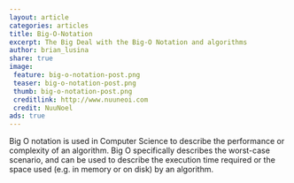 ```yaml
---
layout: article
categories: articles
title: Big-O-Notation
excerpt: The Big Deal with the Big-O Notation and algorithms
author: brian_lusina
share: true
image:
 feature: big-o-notation-post.png
 teaser: big-o-notation-post.png
 thumb: big-o-notation-post.png
 creditlink: http://www.nuuneoi.com
 credit: NuuNoel
ads: true
---
```


Big O notation is used in Computer Science to describe the performance or complexity of an algorithm. Big O specifically describes the worst-case scenario, and can be used to describe the execution time required or the space used (e.g. in memory or on disk) by an algorithm.



